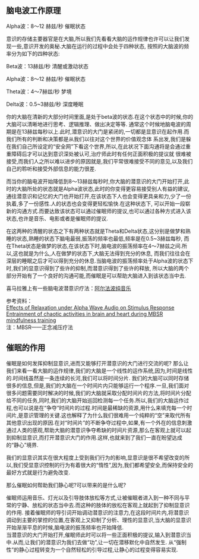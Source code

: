 ## 脑电波工作原理
Alpha波：8～12 赫兹/秒 催眠状态<br>

意识的存储主要器官是在大脑,所以我们先看看大脑的运作规律也许可以让我们发现一些,意识开发的奥秘.大脑在运行的过程中会处于四种状态,
按照的大脑波的频率分为如下的四种状态:<br>

Beta波：13赫兹/秒 清醒或激动状态<br>

Alpha波：8～12 赫兹/秒 催眠状态<br>

Theta波：4～7赫兹/秒 梦境<br>

Delta波：0.5~3赫兹/秒 深度睡眠<br>

你的大脑在清新的大部分时间里面,是处于beta波的状态.在这个状态中的时候,你的大脑可以清晰地进行思考、逻辑推理、做出决定等等.
通常这个时候地脑电波的周期是在13赫兹每秒以上.此时,潜意识的大门是紧闭的,一切都是显意识在起作用.而我们所有的判断和决策都是从我们以往对这个世界的价值观念体
系出发,我们是躲在我们自己所设定的“安全网”下看这个世界,所以,在此状况下面沟通将是会通过重重障碍后才可以达到意识深处被认可,治疗师此时有任何正面积极的提议就
很难被接受,而我们人之所以难以进步的原因就是,我们平常很难接受不同的意见,以及我们自己的聆听和接受外部信息的能力很差.<br>

而当你的脑电波开始降低到8～13赫兹每秒时,你大脑的潜意识的大门开始打开,此时的大脑所处的状态就是Alpha波状态,此时的你变得更容易接受别人有益的建议,
通往潜意识和记忆的大门也开始打开,在该状态下人也会变得更具亲和力,少了一份执着,多了一份感性.人的状态也会变得更轻松愉快.在这种状态下,
可以开始一段崭新的沟通方式.而要达致该状态可以通过催眠师的提议,也可以通过各种方式进入该状态,也许是音乐、电影或者是催眠师的提议.<br>

在这两种的清醒的状态之下有两种状态就是Theta和Delta状态,这分别是做梦和熟睡的状态,熟睡的状态下脑电最弱,振荡的频率也最低,频率是在0.5~3赫兹每秒,
而在Theta状态是做梦的状态,在该状态下时,脑电波的振荡频率在4～7赫兹之间.所以,这也就是为什么,人在做梦的状态下,大脑无法得到充分的休息,
而我们往往会在深层的睡眠之后才可以得到充分的休息.当脑电波的振荡频率处于Alpha波的状态下时,我们的显意识得到了些许的抑制,而潜意识得到了些许的释放,
所以大脑的两个部分开始有了一个良好的沟通可能,而催眠是可以帮助大脑进入到该状态当中去.<br>

喜马拉雅上有一些脑电波潜意识疗法：[阿尔法波纯音乐](http://www.ximalaya.com/4333551/album/3318688/)<br>

参考资料：<br>
[Effects of Relaxation under Alpha Wave Audio on Stimulus Response](https://pdfs.semanticscholar.org/f988/8dbb66c01478ce2fe028b1e4dcf29cd1af7c.pdf)<br>
[Entrainment of chaotic activities in brain and heart during MBSR mindfulness training](https://ac.els-cdn.com/S0304394016300015/1-s2.0-S0304394016300015-main.pdf?_tid=2fc712dc-cc23-11e7-b987-00000aacb35f&acdnat=1510983895_90fcb9b6b8a8df0ca9c835fd0486960c)<br>
注：MBSR——正念减压疗法

## 催眠的作用
催眠是如何发挥抑制显意识,进而又能够打开潜意识的大门进行交流的呢?
那么让我们来看一看大脑的运作规律,我们的大脑是一个线性的运作系统,因为,时间是线性的.时间线虽然是一条连续的长河,我们可以将时间分片.
我们的大脑可以同时存储很多的信息,但是,我们的大脑在一个时间片内只能够运行一个程序.一旦,我们面对很多问题需要同时解决的时候,我们的大脑就采取分配时间片的方法,将时间片分配给不同的任务,同时,我们的大脑开始巡回检测每一个任务.所以,我们的大脑运作过程,也可以说是在“争夺”时间片的过程.时间是最稀缺的资源,用什么来填充每一个时间片,是意识管理的关键.这也解释了为什么我们很难用一个纯粹的“空”来取代所有其他意识出现的原因.在对“时间片”的不断争夺过程中,如果,有一个外在的信息刺激通过人类的感观,帮助大脑的潜意识争夺希缺的时间片资源,那么在客观上就可以起到抑制显意识,而打开潜意识大门的作用.这样,也就来到了我们一直在盼望达成的“静心”境界.<br>

我们的显意识其实在很大程度上受到我们行为的影响,显意识是很不希望改变的所以,我们受显意识控制的行为有着很大的“惰性”,因为,我们都希望安全,而保持安全的最好方式就是行为避免改变.<br>

那么催眠如何帮助我们静心呢?可以带来的是什么呢?<br>

催眠师运用音乐、灯光以及引导肢体放松等方式,让被催眠者进入到一种不同与平常的宁静、放松的状态当中去.而这种的肢体的放松在客观上就起到了抑制显意识的作用.
接着催眠师的导引词开始调动潜意识的注意力,在这段时间片内,将潜意识调动到主要的掌控的位置,在客观上又抑制了分析、理性的显意识,当大脑的显意识开始渐渐平息的时候,脑电波的振荡频率也开始降低.<br>
当潜意识的大门开始打开,催眠师此时可以将一些正面积极的提议,输入到潜意识当中.从而,让我们的潜意识为我们去做“功”,让一切在潜移默化中自然发生.
从“强制性”的静心过程转变为一个自然轻松的引导过程,让静心的过程变得容易实现.
